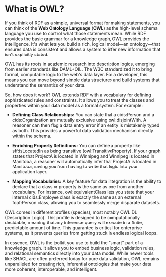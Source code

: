 # What is OWL?

If you think of RDF as a simple, universal format for making statements, you can think of the __Web Ontology Language__ (__OWL__) as the high-level schema language you use to control what those statements mean. While RDF provides the basic grammar for a knowledge graph, OWL provides the intelligence. It's what lets you build a rich, logical model—an ontology—that ensures data is consistent and allows a system to infer new information that isn't explicitly stated.

OWL has its roots in academic research into description logics, emerging from earlier standards like DAML+OIL. The W3C standardized it to bring formal, computable logic to the web's data layer. For a developer, this means you can move beyond simple data structures and build systems that understand the semantics of your data.

So, how does it work? OWL extends RDF with a vocabulary for defining sophisticated rules and constraints. It allows you to treat the classes and properties within your data model as a formal system. For example:

* __Defining Class Relationships:__ You can state that a cids:Person and a cids:Organization are mutually exclusive using owl:disjointWith. A reasoner can then flag a data entry error if an entity is mistakenly typed as both. This provides a powerful data validation mechanism directly within the schema.

* __Enriching Property Definitions:__ You can define a property like sff:isLocatedIn as being transitive (owl:TransitiveProperty). If your graph states that ProjectA is located in Winnipeg and Winnipeg is located in Manitoba, a reasoner will automatically infer that ProjectA is located in Manitoba, saving you from having to write that logic into your application layer.

* __Mapping Vocabularies:__ A key feature for data integration is the ability to declare that a class or property is the same as one from another vocabulary. For instance, owl:equivalentClass lets you state that your internal cids:Employee class is exactly the same as an external foaf:Person class, allowing you to seamlessly merge disparate datasets.

OWL comes in different profiles (species), most notably OWL DL (Description Logic). This profile is designed to be computationally decidable, meaning that any inference query will execute in a finite, predictable amount of time. This guarantee is critical for enterprise systems, as it prevents queries from getting stuck in endless logical loops.

In essence, OWL is the toolkit you use to build the "smart" part of a knowledge graph. It allows you to embed business logic, validation rules, and relational semantics directly into your data model. While newer tools like SHACL are often preferred today for pure data validation, OWL remains unparalleled for creating rich, inferential ontologies that make your data more coherent, interoperable, and intelligent.